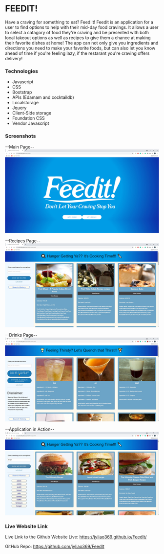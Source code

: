 # FEEDIT!

Have a craving for something to eat? Feed it! Feedit is an application for a user to find options to help with their mid-day food cravings. It allows a user to select a catagory of food they're craving and be presented with both local takeout options as well as recipes to give them a chance at making their favorite dishes at home! The app can not only give you ingredients and directions you need to make your favorite foods, but can also let you know ahead of time if you're feeling lazy, if the restarant you're craving offers delivery!

### Technologies
* Javascript
* CSS
* Bootstrap
* APIs (Edamam and cocktaildb)
* Localstorage
* Jquery
* Client-Side storage
* Foundation CSS
* Vendor Javascript

### Screenshots
--Main Page--
![Main Page](./screenshots/screenshot1.jpg)


--Recipes Page--
![Recipe Page](./screenshots/screenshot2.jpg)


--Drinks Page--
![Drinks Page](./screenshots/screenshot3.jpg)


--Application in Action--
![APpilcation in Action](./screenshots/screenshot4.jpg)


### Live Website Link

Live Link to the Github Website Live:
https://jyliao369.github.io/FeedIt/

GitHub Repo:
https://github.com/jyliao369/FeedIt

